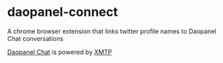 # daopanel-connect

A chrome browser extension that links twitter profile names to Daopanel Chat 
conversations

[Daopanel Chat](https://daopanel.chat/) is powered by [XMTP](https://xmtp.com/)
